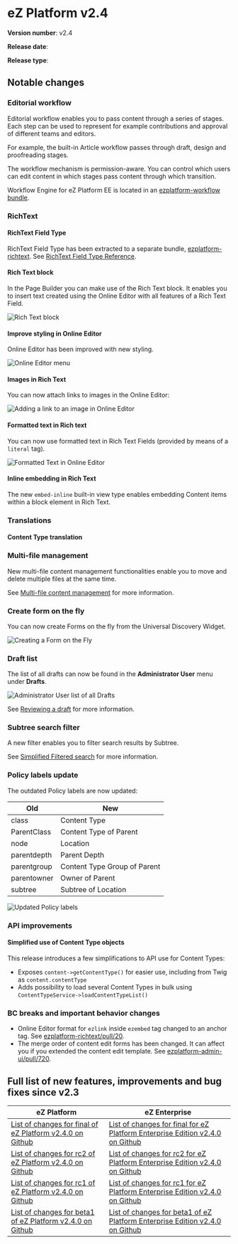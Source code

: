 # eZ Platform v2.4

**Version number**: v2.4

**Release date**:

**Release type**:

## Notable changes

### Editorial workflow

Editorial workflow enables you to pass content through a series of stages.
Each step can be used to represent for example contributions and approval of different teams and editors.

For example, the built-in Article workflow passes through draft, design and proofreading stages.

The workflow mechanism is permission-aware. You can control which users can edit content in which stages
pass content through which transition.

Workflow Engine for eZ Platform EE is located in an [ezplatform-workflow bundle](https://github.com/ezsystems/ezplatform-workflow).

### RichText

#### RichText Field Type

RichText Field Type has been extracted to a separate bundle, [ezplatform-richtext](https://github.com/ezsystems/ezplatform-richtext).
See [RichText Field Type Reference](../api/field_type_reference.md#richtext-field-type).

#### Rich Text block

In the Page Builder you can make use of the Rich Text block.
It enables you to insert text created using the Online Editor with all features of a Rich Text Field.

![Rich Text block](img/2.4_rich_text_block.png)

#### Improve styling in Online Editor

Online Editor has been improved with new styling.

![Online Editor menu](img/2.4_oe_menu.png)

#### Images in Rich Text

You can now attach links to images in the Online Editor:

![Adding a link to an image in Online Editor](img/2.4_link_in_image.png)

#### Formatted text in Rich text

You can now use formatted text in Rich Text Fields (provided by means of a `literal` tag).

![Formatted Text in Online Editor](img/2.4_formatted_text.png)

#### Inline embedding in Rich Text

The new `embed-inline` built-in view type enables embedding Content items within a block element in Rich Text.

### Translations

#### Content Type translation

### Multi-file management

New multi-file content management functionalities enable you to move and delete multiple files at the same time.

See [Multi-file content management](https://doc.ezplatform.com/projects/userguide/en/latest/multi_file_content_management/) for more information.

### Create form on the fly

You can now create Forms on the fly from the Universal Discovery Widget.

![Creating a Form on the Fly](img/2.4_form_on_the_fly.png)

### Draft list

The list of all drafts can now be found in the **Administrator User** menu under **Drafts**.

![Administrator User list of all Drafts](img/2.4_drafts_admin_user.png "Administrator User list of all Drafts")

See [Reviewing a draft](https://doc.ezplatform.com/projects/userguide/en/latest/publishing/#reviewing-a-draft) for more information.

### Subtree search filter

A new filter enables you to filter search results by Subtree.

See [Simplified Filtered search](https://doc.ezplatform.com/projects/userguide/en/latest/search/#simplified-filtered-search) for more information.

### Policy labels update

The outdated Policy labels are now updated:

|Old|New|
|---|---|
|class|Content Type|
|ParentClass|Content Type of Parent|
|node|Location|
|parentdepth|Parent Depth|
|parentgroup|Content Type Group of Parent|
|parentowner|Owner of Parent|
|subtree|Subtree of Location|

![Updated Policy labels](img/2.4_policy_verbs.png)

### API improvements

#### Simplified use of Content Type objects

This release introduces a few simplifications to API use for Content Types:

- Exposes `content->getContentType()` for easier use, including from Twig as `content.contentType`
- Adds possibility to load several Content Types in bulk using `ContentTypeService->loadContentTypeList()`

### BC breaks and important behavior changes

- Online Editor format for `ezlink` inside `ezembed` tag changed to an anchor tag. See [ezplatform-richtext/pull/20](https://github.com/ezsystems/ezplatform-richtext/pull/20).
- The merge order of content edit forms has been changed. It can affect you if you extended the content edit template. See [ezplatform-admin-ui/pull/720](https://github.com/ezsystems/ezplatform-admin-ui/pull/720).

## Full list of new features, improvements and bug fixes since v2.3

| eZ Platform   | eZ Enterprise  |
|--------------|------------|
| [List of changes for final of eZ Platform v2.4.0 on Github](https://github.com/ezsystems/ezplatform/releases/tag/v2.4.0) | [List of changes for final for eZ Platform Enterprise Edition v2.4.0 on Github](https://github.com/ezsystems/ezplatform-ee/releases/tag/v2.4.0) |
| [List of changes for rc2 of eZ Platform v2.4.0 on Github](https://github.com/ezsystems/ezplatform/releases/tag/v2.4.0-rc2) | [List of changes for rc2 for eZ Platform Enterprise Edition v2.4.0 on Github](https://github.com/ezsystems/ezplatform-ee/releases/tag/v2.4.0-rc2) |
| [List of changes for rc1 of eZ Platform v2.4.0 on Github](https://github.com/ezsystems/ezplatform/releases/tag/v2.4.0-rc1) | [List of changes for rc1 for eZ Platform Enterprise Edition v2.4.0 on Github](https://github.com/ezsystems/ezplatform-ee/releases/tag/v2.4.0-rc1) |
| [List of changes for beta1 of eZ Platform v2.4.0 on Github](https://github.com/ezsystems/ezplatform/releases/tag/v2.4.0-beta1) | [List of changes for beta1 of eZ Platform Enterprise Edition v2.4.0 on Github](https://github.com/ezsystems/ezplatform-ee/releases/tag/v2.4.0-beta1) |
